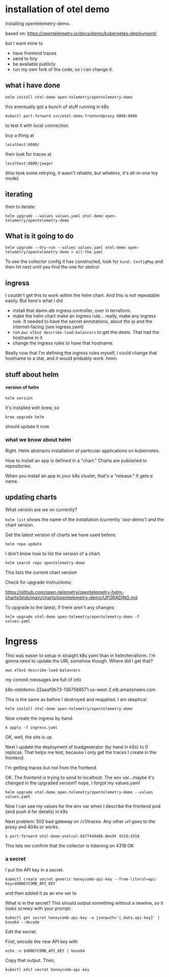 # installation of otel demo

installing opentelemetry-demo.

based on: https://opentelemetry.io/docs/demo/kubernetes-deployment/

but I want mine to

- have frontend traces
- send to hny
- be available publicly
- run my own fork of the code, so i can change it.

## what i have done

`helm install otel-demo open-telemetry/opentelemetry-demo`

this eventually got a bunch of stuff running in k8s

`kubectl port-forward svc/otel-demo-frontendproxy 8080:8080`

to test it with local connection.

buy a thing at

`localhost:8080/`

then look for traces at

`localhost:8080/jaeger`

(this took some retrying, it wasn't reliable, but whatevs, it's all-in-one toy mode)

## iterating

then to iterate:

`helm upgrade --values values.yaml otel-demo open-telemetry/opentelemetry-demo`

## What is it going to do

`helm upgrade --dry-run --values values.yaml otel-demo open-telemetry/opentelemetry-demo > all-the.yaml`

To see the collector config it has constructed, look for `kind: ConfigMap` and then hit next until you find the one for otelcol

## ingress

I couldn't get this to work within the helm chart. And this is not repeatable easily.
But here's what I did

- install that damn alb ingress controller, over in terraform.
- make the helm chart make an ingress rule... really, make any ingress rule. It needed to have the secret annotations, about the ip and the internet-facing (see ingress.yaml)
- run `aws elbv2 describe-load-balancers` to get the deets. That had the hostname in it
- change the ingress rules to have that hostname.

Really now that I'm defining the ingress rules myself, I could change that hostname to a star, and it
would probably work. hmm.

## stuff about helm

#### version of helm

`helm version`

it's installed with brew, so

`brew upgrade helm`

should update it now.

### what we know about helm

Right. Helm abstracts installation of particular applications on kubernetes.

How to install an app is defined in a "chart." Charts are published to repositories.

When you install an app in your k8s cluster, that's a "release." It gets a name.

## updating charts

What version are we on currently?

`helm list` shows the name of the installation (currently 'sso-demo') and the chart version.

Get the latest version of charts we have used before:

`helm repo update`

I don't know how to list the version of a chart.

`helm search repo opentelemetry-demo`

This lists the current chart version

Check for upgrade instructions:

https://github.com/open-telemetry/opentelemetry-helm-charts/blob/main/charts/opentelemetry-demo/UPGRADING.md

To upgrade to the latest, if there aren't any changes:

`helm upgrade otel-demo open-telemetry/opentelemetry-demo -f values.yaml`

# Ingress

This was easier to setup in straight k8s yaml than in helm/terraform.
I'm gonna need to update the URL somehow though. Where did I get that?

`aws elbv2 describe-load-balancers`

my commit messages are full of info

k8s-oteldemo-22aaaf0b73-1367568571.us-west-2.elb.amazonaws.com

This is the same as before I destroyed and reapplied. I am skeptical.

`helm install otel-demo open-telemetry/opentelemetry-demo`

Now create the ingress by hand:

`k apply -f ingress.yaml`

OK, well, the site is up.

Next I update the deployment of loadgenerator (by hand in k9s) to 0 replicas.
That helps me test, because I only get the traces I create in the frontend.

I'm getting traces but not from the frontend.

OK. The frontend is trying to send to localhost. The env var...maybe it's changed in the upgraded version? nope, I forgot my values.yaml

`helm upgrade otel-demo open-telemetry/opentelemetry-demo --values values.yaml`

Now I can see my values for the env var when I describe the frontend pod (and push d for details) in k9s

Next problem: 502 bad gateway on /v1/traces. Any other url goes to the proxy and 404s or works.

`k port-forward otel-demo-otelcol-667744848b-8ms9t 4318:4318`

This lets me confirm that the collector is listening on 4318 OK

### a secret

I put the API key in a secret.

```
kubectl create secret generic honeycomb-api-key --from-literal=api-key=$HONEYCOMB_API_KEY
```

and then added it as an env var to

What is in the secret? This should output something without a newline, so it looks screwy with your prompt:

```
kubectl get secret honeycomb-api-key -o jsonpath='{.data.api-key}' | base64 --decode
```

Edit the secret:

First, encode the new API key with

`echo -n $HONEYCOMB_API_KEY | base64`

Copy that output. Then,

`kubectl edit secret honeycomb-api-key`
